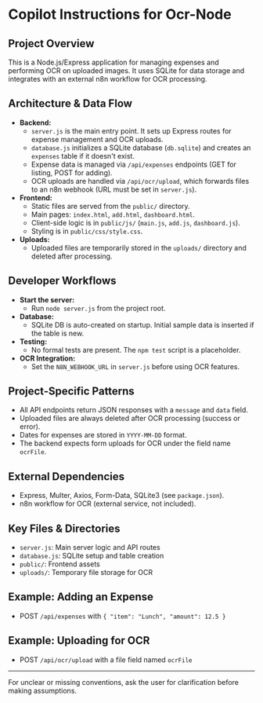 # Copilot Instructions for Ocr-Node

## Project Overview
This is a Node.js/Express application for managing expenses and performing OCR on uploaded images. It uses SQLite for data storage and integrates with an external n8n workflow for OCR processing.

## Architecture & Data Flow
- **Backend:**
  - `server.js` is the main entry point. It sets up Express routes for expense management and OCR uploads.
  - `database.js` initializes a SQLite database (`db.sqlite`) and creates an `expenses` table if it doesn't exist.
  - Expense data is managed via `/api/expenses` endpoints (GET for listing, POST for adding).
  - OCR uploads are handled via `/api/ocr/upload`, which forwards files to an n8n webhook (URL must be set in `server.js`).
- **Frontend:**
  - Static files are served from the `public/` directory.
  - Main pages: `index.html`, `add.html`, `dashboard.html`.
  - Client-side logic is in `public/js/` (`main.js`, `add.js`, `dashboard.js`).
  - Styling is in `public/css/style.css`.
- **Uploads:**
  - Uploaded files are temporarily stored in the `uploads/` directory and deleted after processing.

## Developer Workflows
- **Start the server:**
  - Run `node server.js` from the project root.
- **Database:**
  - SQLite DB is auto-created on startup. Initial sample data is inserted if the table is new.
- **Testing:**
  - No formal tests are present. The `npm test` script is a placeholder.
- **OCR Integration:**
  - Set the `N8N_WEBHOOK_URL` in `server.js` before using OCR features.

## Project-Specific Patterns
- All API endpoints return JSON responses with a `message` and `data` field.
- Uploaded files are always deleted after OCR processing (success or error).
- Dates for expenses are stored in `YYYY-MM-DD` format.
- The backend expects form uploads for OCR under the field name `ocrFile`.

## External Dependencies
- Express, Multer, Axios, Form-Data, SQLite3 (see `package.json`).
- n8n workflow for OCR (external service, not included).

## Key Files & Directories
- `server.js`: Main server logic and API routes
- `database.js`: SQLite setup and table creation
- `public/`: Frontend assets
- `uploads/`: Temporary file storage for OCR

## Example: Adding an Expense
- POST `/api/expenses` with `{ "item": "Lunch", "amount": 12.5 }`

## Example: Uploading for OCR
- POST `/api/ocr/upload` with a file field named `ocrFile`

---
For unclear or missing conventions, ask the user for clarification before making assumptions.
